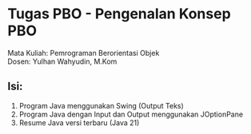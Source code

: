 # Tugas PBO - Pengenalan Konsep PBO

Mata Kuliah: Pemrograman Berorientasi Objek  
Dosen: Yulhan Wahyudin, M.Kom  

## Isi:
1. Program Java menggunakan Swing (Output Teks)
2. Program Java dengan Input dan Output menggunakan JOptionPane
3. Resume Java versi terbaru (Java 21)
